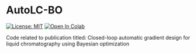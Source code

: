 # AutoLC-BO

[![License: MIT](https://img.shields.io/badge/License-MIT-yellow.svg)](https://opensource.org/licenses/MIT)
[![Open In Colab](https://colab.research.google.com/assets/colab-badge.svg)](https://colab.research.google.com/drive/1ebAcH8z0IRuR3kD7Kus-ZLIVqaUKVljo?usp=sharing)

Code related to publication titled: Closed-loop automatic gradient design for liquid chromatography using Bayesian optimization

